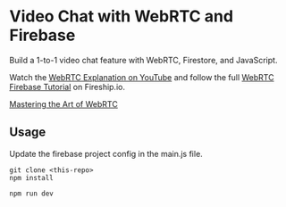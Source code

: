 # Video Chat with WebRTC and Firebase

Build a 1-to-1 video chat feature with WebRTC, Firestore, and JavaScript. 

Watch the [WebRTC Explanation on YouTube](https://youtu.be/WmR9IMUD_CY) and follow the full [WebRTC Firebase Tutorial](https://fireship.io/lessons/webrtc-firebase-video-chat) on Fireship.io. 

[Mastering the Art of WebRTC](https://medium.com/@a.kanojiya2003/mastering-the-art-of-webrtc-7a469ffa7ab0)


## Usage

Update the firebase project config in the main.js file. 

```
git clone <this-repo>
npm install

npm run dev
```
